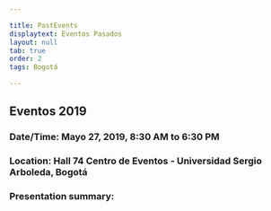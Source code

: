 ```yaml
---

title: PastEvents
displaytext: Eventos Pasados
layout: null
tab: true
order: 2
tags: Bogotá

---
```



## Eventos 2019

### Date/Time: Mayo 27, 2019, 8:30 AM to 6:30 PM 
### Location: Hall 74 Centro de Eventos - Universidad Sergio Arboleda, Bogotá
### Presentation summary:



